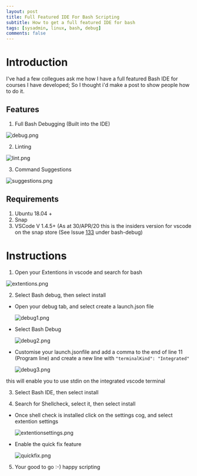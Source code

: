 ```yaml
---
layout: post
title: Full Featured IDE For Bash Scripting
subtitle: How to get a full featured IDE for bash
tags: [sysadmin, linux, bash, debug]
comments: false
---
```


# Introduction
I've had a few collegues ask me how I have a full featured Bash IDE for courses I have developed; So I thought i'd make a post to show people how to do it.

## Features
1. Full Bash Debugging (Built into the IDE)

  ![debug.png](https://angry-bender.github.io/img/bide/debug.png)

2. Linting 

  ![lint.png](https://angry-bender.github.io/img/bide/lint.png)

3. Command Suggestions
  
  ![suggestions.png](https://angry-bender.github.io/img/bide/suggestions.png)


## Requirements
1. Ubuntu 18.04 +
2. Snap
3. VSCode V 1.4.5+ (As at 30/APR/20 this is the insiders version for vscode on the snap store (See Issue [133](https://github.com/rogalmic/vscode-bash-debug/issues/133) under bash-debug)

# Instructions
1. Open your Extentions in vscode and search for bash
  
  ![extentions.png](https://angry-bender.github.io/img/bide/extentions.png)
  
2. Select Bash debug, then select install
  * Open your debug tab, and select create a launch.json file
    
      ![debug1.png](https://angry-bender.github.io/img/bide/debug1.png)
    
  * Select Bash Debug
   
      ![debug2.png](https://angry-bender.github.io/img/bide/debug2.png)
   
  * Customise your launch.jsonfile and add a comma to the end of line 11 (Program line) and create a new line with `"terminalKind": "Integrated"`
   
      ![debug3.png](https://angry-bender.github.io/img/bide/debug3.png)
   
   this will enable you to use stdin on the integrated vscode terminal
    
3. Select Bash IDE, then select install

4. Search for Shellcheck, select it, then select install

  * Once shell check is installed click on the settings cog, and select extention settings
  
    ![extentionsettings.png](https://angry-bender.github.io/img/bide/extentionsettings.png)
  
  * Enable the quick fix feature
  
    ![quickfix.png](https://angry-bender.github.io/img/bide/quickfix.png)
  
5. Your good to go :-) happy scripting
